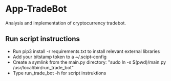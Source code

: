 # App-TradeBot
Analysis and implementation of cryptocurrency tradebot.

## Run script instructions

* Run pip3 install -r requirements.txt to install relevant external libraries
* Add your bitstamp token to a ~/.scipt-config
* Create a symlink from the main.py directory: "sudo ln -s $(pwd)/main.py /usr/local/bin/run_trade_bot"
* Type run_trade_bot -h for script instruktions 
